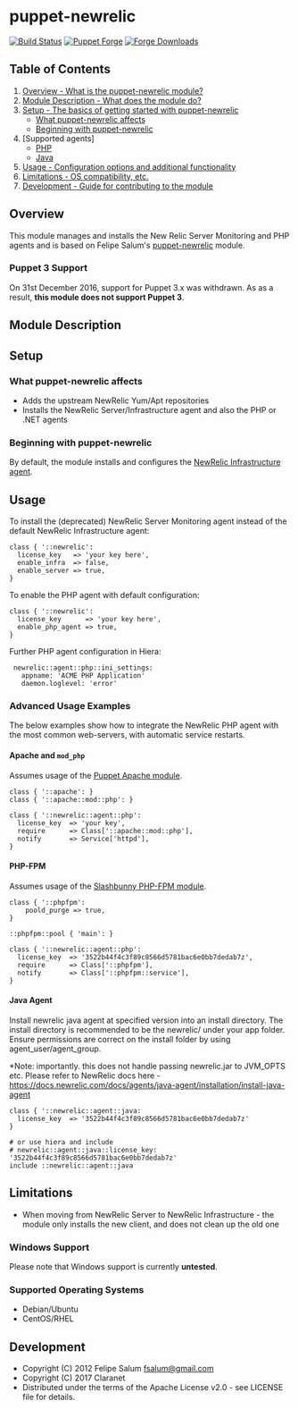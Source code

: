 # puppet-newrelic

[![Build Status](https://secure.travis-ci.org/claranet/puppet-newrelic.png?branch=master)](http://travis-ci.org/claranet/puppet-newrelic)
[![Puppet Forge](http://img.shields.io/puppetforge/v/claranet/newrelic.svg)](https://forge.puppetlabs.com/claranet/newrelic)
[![Forge Downloads](https://img.shields.io/puppetforge/dt/claranet/newrelic.svg)](https://forge.puppetlabs.com/claranet/newrelic)

## Table of Contents

1. [Overview - What is the puppet-newrelic module?](#overview)
1. [Module Description - What does the module do?](#module-description)
1. [Setup - The basics of getting started with puppet-newrelic](#setup)
    * [What puppet-newrelic affects](#what-puppet-newrelic-affects)
    * [Beginning with puppet-newrelic](#beginning-with-registry)
1. [Supported agents]
    * [PHP](#php_agent)
    * [Java](#java_agent)
1. [Usage - Configuration options and additional functionality](#usage)
1. [Limitations - OS compatibility, etc.](#limitations)
1. [Development - Guide for contributing to the module](#development)

## Overview

This module manages and installs the New Relic Server Monitoring and PHP agents and is based on Felipe Salum's [puppet-newrelic](https://github.com/fsalum/puppet-newrelic) module.

### Puppet 3 Support

On 31st December 2016, support for Puppet 3.x was withdrawn. As as a result, **this module does not support Puppet 3**.

## Module Description

## Setup

### What puppet-newrelic affects

  * Adds the upstream NewRelic Yum/Apt repositories
  * Installs the NewRelic Server/Infrastructure agent and also the PHP or .NET agents

### Beginning with puppet-newrelic

By default, the module installs and configures the [NewRelic Infrastructure agent](https://docs.newrelic.com/docs/infrastructure/new-relic-infrastructure/installation/install-infrastructure-linux).

## Usage

To install the (deprecated) NewRelic Server Monitoring agent instead of the default NewRelic Infrastructure agent:

    class { '::newrelic':
      license_key   => 'your key here',
      enable_infra  => false,
      enable_server => true,
    }

<a name="php_agent"></a>
To enable the PHP agent with default configuration:

    class { '::newrelic':
      license_key      => 'your key here',
      enable_php_agent => true,
    }

Further PHP agent configuration in Hiera:

     newrelic::agent::php::ini_settings:
       appname: 'ACME PHP Application'
       daemon.loglevel: 'error'

### Advanced Usage Examples

The below examples show how to integrate the NewRelic PHP agent with the most common web-servers, with automatic service restarts.

#### Apache and `mod_php`

Assumes usage of the [Puppet Apache module](https://github.com/puppetlabs/puppetlabs-apache).

    class { '::apache': }
    class { '::apache::mod::php': }

    class { '::newrelic::agent::php':
      license_key  => 'your key',
      require      => Class['::apache::mod::php'],
      notify       => Service['httpd'],
    }

#### PHP-FPM

Assumes usage of the [Slashbunny PHP-FPM module](https://github.com/Slashbunny/puppet-phpfpm).

    class { '::phpfpm':
        poold_purge => true,
    }

    ::phpfpm::pool { 'main': }

    class { '::newrelic::agent::php':
      license_key  => '3522b44f4c3f89c8566d5781bac6e0bb7dedab7z',
      require      => Class['::phpfpm'],
      notify       => Class['::phpfpm::service'],
    }

<a name="java_agent"></a>
#### Java Agent

Install newrelic java agent at specified version into an install directory. The install directory is recommended to be the newrelic/ under your app folder.
Ensure permissions are correct on the install folder by using agent_user/agent_group.

*Note: importantly. this does not handle passing newrelic.jar to JVM_OPTS etc. Please refer to NewRelic docs here - https://docs.newrelic.com/docs/agents/java-agent/installation/install-java-agent


    class { '::newrelic::agent::java:
      license_key  => '3522b44f4c3f89c8566d5781bac6e0bb7dedab7z'
    }

    # or use hiera and include
    # newrelic::agent::java::license_key: '3522b44f4c3f89c8566d5781bac6e0bb7dedab7z'
    include ::newrelic::agent::java

## Limitations

* When moving from NewRelic Server to NewRelic Infrastructure - the module only installs the new client, and does not clean up the old one

### Windows Support

Please note that Windows support is currently **untested**.

### Supported Operating Systems

* Debian/Ubuntu
* CentOS/RHEL

## Development

* Copyright (C) 2012 Felipe Salum <fsalum@gmail.com>
* Copyright (C) 2017 Claranet
* Distributed under the terms of the Apache License v2.0 - see LICENSE file for details.
